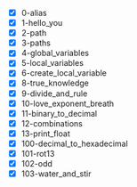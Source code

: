- [x] 0-alias
- [x] 1-hello_you
- [x] 2-path
- [x] 3-paths
- [x] 4-global_variables
- [x] 5-local_variables
- [x] 6-create_local_variable
- [x] 8-true_knowledge
- [x] 9-divide_and_rule
- [x] 10-love_exponent_breath
- [x] 11-binary_to_decimal
- [x] 12-combinations
- [x] 13-print_float
- [x] 100-decimal_to_hexadecimal
- [x] 101-rot13
- [x] 102-odd
- [x] 103-water_and_stir
